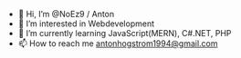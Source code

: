 - 👋 Hi, I’m @NoEz9 / Anton
- 👀 I’m interested in Webdevelopment
- 🌱 I’m currently learning JavaScript(MERN), C#.NET, PHP
- 📫 How to reach me antonhogstrom1994@gmail.com
